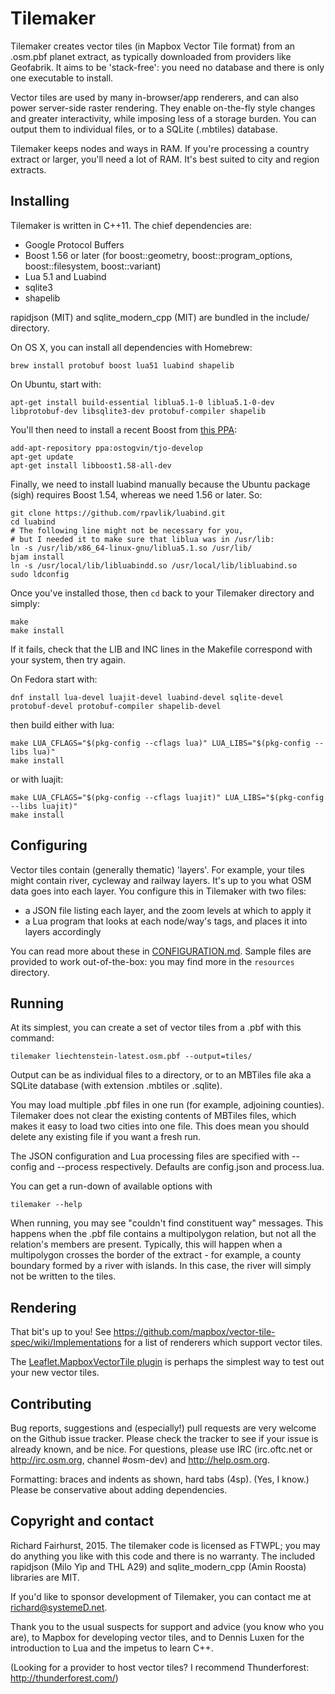 Tilemaker
=========

Tilemaker creates vector tiles (in Mapbox Vector Tile format) from an .osm.pbf planet extract, as typically downloaded from providers like Geofabrik. It aims to be 'stack-free': you need no database and there is only one executable to install.

Vector tiles are used by many in-browser/app renderers, and can also power server-side raster rendering. They enable on-the-fly style changes and greater interactivity, while imposing less of a storage burden. You can output them to individual files, or to a SQLite (.mbtiles) database.

Tilemaker keeps nodes and ways in RAM. If you're processing a country extract or larger, you'll need a lot of RAM. It's best suited to city and region extracts.

Installing
----------

Tilemaker is written in C++11. The chief dependencies are:

* Google Protocol Buffers
* Boost 1.56 or later (for boost::geometry, boost::program_options, boost::filesystem, boost::variant)
* Lua 5.1 and Luabind
* sqlite3
* shapelib

rapidjson (MIT) and sqlite_modern_cpp (MIT) are bundled in the include/ directory.

On OS X, you can install all dependencies with Homebrew:

	brew install protobuf boost lua51 luabind shapelib

On Ubuntu, start with:

	apt-get install build-essential liblua5.1-0 liblua5.1-0-dev libprotobuf-dev libsqlite3-dev protobuf-compiler shapelib

You'll then need to install a recent Boost from [this PPA](https://launchpad.net/~ostogvin/+archive/ubuntu/tjo-develop):

	add-apt-repository ppa:ostogvin/tjo-develop
	apt-get update
	apt-get install libboost1.58-all-dev

Finally, we need to install luabind manually because the Ubuntu package (sigh) requires Boost 1.54, whereas we need 1.56 or later. So:

	git clone https://github.com/rpavlik/luabind.git
	cd luabind
	# The following line might not be necessary for you,
	# but I needed it to make sure that liblua was in /usr/lib:
	ln -s /usr/lib/x86_64-linux-gnu/liblua5.1.so /usr/lib/
	bjam install
	ln -s /usr/local/lib/libluabindd.so /usr/local/lib/libluabind.so
	sudo ldconfig

Once you've installed those, then `cd` back to your Tilemaker directory and simply:

    make
    make install

If it fails, check that the LIB and INC lines in the Makefile correspond with your system, then try again.

On Fedora start with:

    dnf install lua-devel luajit-devel luabind-devel sqlite-devel protobuf-devel protobuf-compiler shapelib-devel

then build either with lua:

    make LUA_CFLAGS="$(pkg-config --cflags lua)" LUA_LIBS="$(pkg-config --libs lua)"
    make install

or with luajit:

    make LUA_CFLAGS="$(pkg-config --cflags luajit)" LUA_LIBS="$(pkg-config --libs luajit)"
    make install

Configuring
-----------

Vector tiles contain (generally thematic) 'layers'. For example, your tiles might contain river, cycleway and railway layers. It's up to you what OSM data goes into each layer. You configure this in Tilemaker with two files:

* a JSON file listing each layer, and the zoom levels at which to apply it
* a Lua program that looks at each node/way's tags, and places it into layers accordingly

You can read more about these in [CONFIGURATION.md](CONFIGURATION.md). Sample files are provided to work out-of-the-box: you may find more in the `resources` directory.

Running
-------

At its simplest, you can create a set of vector tiles from a .pbf with this command:

    tilemaker liechtenstein-latest.osm.pbf --output=tiles/ 

Output can be as individual files to a directory, or to an MBTiles file aka a SQLite database (with extension .mbtiles or .sqlite).

You may load multiple .pbf files in one run (for example, adjoining counties). Tilemaker does not clear the existing contents of MBTiles files, which makes it easy to load two cities into one file. This does mean you should delete any existing file if you want a fresh run.

The JSON configuration and Lua processing files are specified with --config and --process respectively. Defaults are config.json and process.lua.

You can get a run-down of available options with

    tilemaker --help

When running, you may see "couldn't find constituent way" messages. This happens when the .pbf file contains a multipolygon relation, but not all the relation's members are present. Typically, this will happen when a multipolygon crosses the border of the extract - for example, a county boundary formed by a river with islands. In this case, the river will simply not be written to the tiles.

Rendering
---------

That bit's up to you! See https://github.com/mapbox/vector-tile-spec/wiki/Implementations for a list of renderers which support vector tiles.

The [Leaflet.MapboxVectorTile plugin](https://github.com/SpatialServer/Leaflet.MapboxVectorTile) is perhaps the simplest way to test out your new vector tiles.

Contributing
------------

Bug reports, suggestions and (especially!) pull requests are very welcome on the Github issue tracker. Please check the tracker to see if your issue is already known, and be nice. For questions, please use IRC (irc.oftc.net or http://irc.osm.org, channel #osm-dev) and http://help.osm.org.

Formatting: braces and indents as shown, hard tabs (4sp). (Yes, I know.) Please be conservative about adding dependencies.


Copyright and contact
---------------------

Richard Fairhurst, 2015. The tilemaker code is licensed as FTWPL; you may do anything you like with this code and there is no warranty. The included rapidjson (Milo Yip and THL A29) and sqlite_modern_cpp (Amin Roosta) libraries are MIT.

If you'd like to sponsor development of Tilemaker, you can contact me at richard@systemeD.net.

Thank you to the usual suspects for support and advice (you know who you are), to Mapbox for developing vector tiles, and to Dennis Luxen for the introduction to Lua and the impetus to learn C++.

(Looking for a provider to host vector tiles? I recommend Thunderforest: http://thunderforest.com/)
